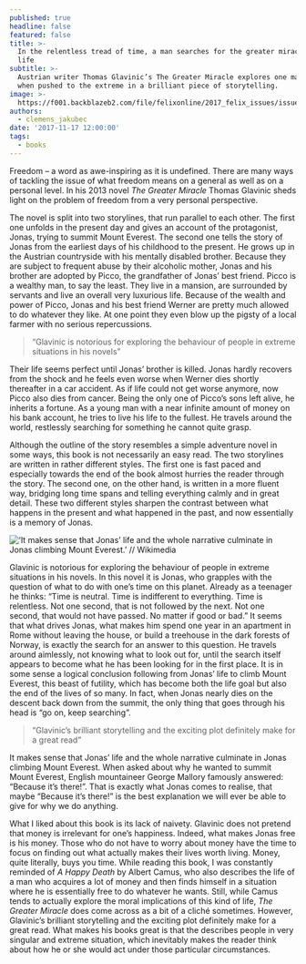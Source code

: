 ```yaml
---
published: true
headline: false
featured: false
title: >-
  In the relentless tread of time, a man searches for the greater miracle of
  life 
subtitle: >-
  Austrian writer Thomas Glavinic’s The Greater Miracle explores one man’s life
  when pushed to the extreme in a brilliant piece of storytelling.
image: >-
  https://f001.backblazeb2.com/file/felixonline/2017_felix_issues/issue_1676/1676_books_miracle.jpg
authors:
  - clemens_jakubec
date: '2017-11-17 12:00:00'
tags:
  - books
---
```

Freedom – a word as awe-inspiring as it is undefined. There are many ways of tackling the issue of what freedom means on a general as well as on a personal level. In his 2013 novel _The Greater Miracle_ Thomas Glavinic sheds light on the problem of freedom from a very personal perspective. 

The novel is split into two storylines, that run parallel to each other. The first one unfolds in the present day and gives an account of the protagonist, Jonas, trying to summit Mount Everest. The second one tells the story of Jonas from the earliest days of his childhood to the present.  He grows up in the Austrian countryside with his mentally disabled brother. Because they are subject to frequent abuse by their alcoholic mother, Jonas and his brother are adopted by Picco, the grandfather of Jonas’ best friend. Picco is a wealthy man, to say the least.  They live in a mansion, are surrounded by servants and live an overall very luxurious life. Because of the wealth and power of Picco, Jonas and his best friend Werner are pretty much allowed to do whatever they like. At one point they even blow up the pigsty of a local farmer with no serious repercussions. 

> “Glavinic is notorious for exploring the behaviour of people in extreme situations in his novels”

Their life seems perfect until Jonas’ brother is killed. Jonas hardly recovers from the shock and he feels even worse when Werner dies shortly thereafter in a car accident. As if life could not get worse anymore, now Picco also dies from cancer. Being the only one of Picco’s sons left alive, he inherits a fortune.  As a young man with a near infinite amount of money on his bank account, he tries to live his life to the fullest. He travels around the world, restlessly searching for something he cannot quite grasp.

Although the outline of the story resembles a simple adventure novel in some ways, this book is not necessarily an easy read. The two storylines are written in rather different styles. The first one is fast paced and especially towards the end of the book almost hurries the reader through the story. The second one, on the other hand, is written in a more fluent way, bridging long time spans and telling everything calmly and in great detail. These two different styles sharpen the contrast between what happens in the present and what happened in the past, and now essentially is a memory of Jonas.

![‘It makes sense that Jonas’ life and the whole narrative culminate in Jonas climbing Mount Everest.’ // Wikimedia](https://f001.backblazeb2.com/file/felixonline/2017_felix_issues/issue_1676/1676_books_everest.jpg)

Glavinic is notorious for exploring the behaviour of people in extreme situations in his novels. In this novel it is Jonas, who grapples with the question of what to do with one’s time on this planet. Already as a teenager he thinks: “Time is neutral. Time is indifferent to everything. Time is relentless. Not one second, that is not followed by the next. Not one second, that would not have passed. No matter if good or bad.”  It seems that what drives Jonas, what makes him spend one year in an apartment in Rome without leaving the house, or build a treehouse in the dark forests of Norway, is exactly the search for an answer to this question. He travels around aimlessly, not knowing what to look out for, until the search itself appears to become what he has been looking for in the first place. It is in some sense a logical conclusion following from Jonas’ life to climb Mount Everest, this beast of futility, which has become both the life goal but also the end of the lives of so many. In fact, when Jonas nearly dies on the descent back down from the summit, the only thing that goes through his head is “go on, keep searching”.  

> “Glavinic’s brilliant storytelling and the exciting plot definitely make for a great read”

It makes sense that Jonas’ life and the whole narrative culminate in Jonas climbing Mount Everest. When asked about why he wanted to summit Mount Everest, English mountaineer George Mallory famously answered: “Because it’s there!”. That is exactly what Jonas comes to realise, that maybe “Because it’s there!” is the best explanation we will ever be able to give for why we do anything.

What I liked about this book is its lack of naivety. Glavinic does not pretend that money is irrelevant for one’s happiness. Indeed, what makes Jonas free is his money. Those who do not have to worry about money have the time to focus on finding out what actually makes their lives worth living. Money, quite literally, buys you time. While reading this book, I was constantly reminded of _A Happy Death_ by Albert Camus, who also describes the life of a man who acquires a lot of money and then finds himself in a situation where he is essentially free to do whatever he wants. Still, while Camus tends to actually explore the moral implications of this kind of life, _The Greater Miracle_ does come across as a bit of a cliché sometimes. However, Glavinic’s brilliant storytelling and the exciting plot definitely make for a great read. What makes his books great is that the describes people in very singular and extreme situation, which inevitably makes the reader think about how he or she would act under those particular circumstances.  
